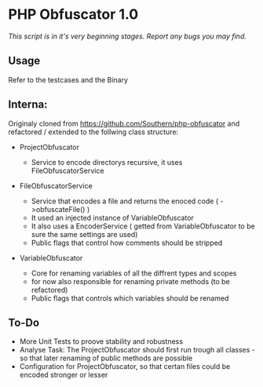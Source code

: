 PHP Obfuscator 1.0
=============================================================================
*This script is in it's very beginning stages. Report any bugs you may find.*


Usage
-----------------------------------------------------------------------------
Refer to the testcases and the Binary


Interna:
-----------------------------------------------------------------------------
Originaly cloned from https://github.com/Southern/php-obfuscator and refactored / extended to the follwing class structure:

* ProjectObfuscator
	* Service to encode directorys recursive, it uses FileObfuscatorService

* FileObfuscatorService
	* Service that encodes a file and returns the enoced code ( ->obfuscateFile() )
	* It used an injected instance of VariableObfuscator
	* It also uses a EncoderService ( getted from VariableObfuscator to be sure the same settings are used)
	* Public flags that control how comments should be stripped

* VariableObfuscator
	* Core for renaming variables of all the diffrent types and scopes
	* for now also responsible for renaming private methods (to be refactored)
	* Public flags that controls which variables should be renamed


To-Do
-----------------------------------------------------------------------------
* More Unit Tests to proove stability and robustness
* Analyse Task: The ProjectObfuscator should first run trough all classes - so that later renaming of public methods are possible
* Configuration for ProjectObfuscator, so that certan files could be encoded stronger or lesser




